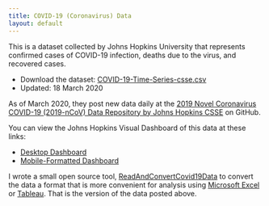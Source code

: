 ```yaml
---
title: COVID-19 (Coronavirus) Data
layout: default
---
```

This is a dataset collected by Johns Hopkins University that represents confirmed cases of COVID-19 infection, deaths due to the virus, and recovered cases.

* Download the dataset: [COVID-19-Time-Series-csse.csv](/files/IS201/COVID-19-Time-Series-csse.csv)
* Updated: 18 March 2020

As of March 2020, they post new data daily at the [2019 Novel Coronavirus COVID-19 (2019-nCoV) Data Repository by Johns Hopkins CSSE](https://github.com/CSSEGISandData/COVID-19) on GitHub.

You can view the Johns Hopkins Visual Dashboard of this data at these links:

* [Desktop Dashboard](https://www.arcgis.com/apps/opsdashboard/index.html#/bda7594740fd40299423467b48e9ecf6)
* [Mobile-Formatted Dashboard](http://www.arcgis.com/apps/opsdashboard/index.html#/85320e2ea5424dfaaa75ae62e5c06e61)

I wrote a small open source tool, [ReadAndConvertCovid19Data](https://github.com/FileMeta/ReadAndConvertCovid19Data) to convert the data a format that is more convenient for analysis using [Microsoft Excel](https://www.microsoft.com/microsoft/excel) or [Tableau](https://www.tableau.com/). That is the version of the data posted above.